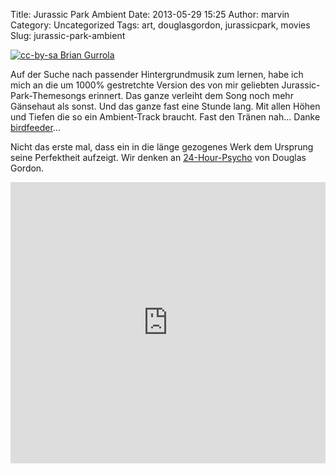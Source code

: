 Title: Jurassic Park Ambient
Date: 2013-05-29 15:25
Author: marvin
Category: Uncategorized
Tags: art, douglasgordon, jurassicpark, movies
Slug: jurassic-park-ambient

[![cc-by-sa Brian Gurrola]({filename}/images/2337641515_c41cd50614_b.jpg)](https://secure.flickr.com/photos/bredgur/2337641515/)

Auf der Suche nach passender Hintergrundmusik zum lernen, habe ich mich
an die um 1000% gestretchte Version des von mir geliebten
Jurassic-Park-Themesongs erinnert. Das ganze verleiht dem Song noch mehr
Gänsehaut als sonst. Und das ganze fast eine Stunde lang. Mit allen
Höhen und Tiefen die so ein Ambient-Track braucht. Fast den Tränen
nah... Danke
[birdfeeder](https://soundcloud.com/birdfeeder/jurassic-park-theme-1000-slower)...

Nicht das erste mal, dass ein in die länge gezogenes Werk dem Ursprung
seine Perfektheit aufzeigt. Wir denken an
[24-Hour-Psycho](https://de.wikipedia.org/wiki/24_Hour_Psycho) von
Douglas Gordon.

<iframe width="100%" height="450" scrolling="no" frameborder="no" src="https://w.soundcloud.com/player/?url=https%3A//api.soundcloud.com/tracks/9186252&amp;auto_play=false&amp;hide_related=false&amp;show_comments=true&amp;show_user=true&amp;show_reposts=false&amp;visual=true"></iframe>
